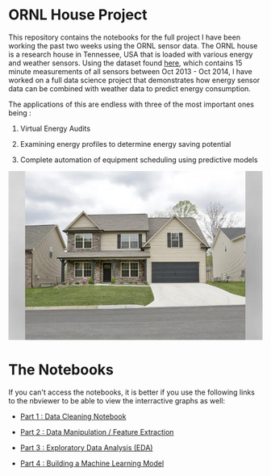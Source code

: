 # ORNL House Project

This repository contains the notebooks for the full project I have been working the past two weeks using the ORNL sensor data. The ORNL house is a research house in Tennessee, USA that is loaded with various energy and weather sensors. Using the dataset found [here](https://openei.org/datasets/dataset/ornl-research-house-3), which contains 15 minute measurements of all sensors between Oct 2013 - Oct 2014,  I have worked on a full data science project that demonstrates how energy sensor data can be combined with weather data to predict energy consumption.

The applications of this are endless with three of the most important ones being :

1. Virtual Energy Audits

2. Examining energy profiles to determine energy saving potential

3. Complete automation of equipment scheduling using predictive models

![house](img/ORNL_house.jpg)

# The Notebooks

If you can't access the notebooks, it is better if you use the following links to the nbviewer to be able to view the interractive graphs as well:

- [Part 1 : Data Cleaning Notebook](https://nbviewer.jupyter.org/github/Stratoshad/House_Energy_Project/blob/master/notebooks/ORNL%20Project%20Energy%20Efficiency%20Part%201%20-%20Data%20Importing%20and%20Cleaning.ipynb)

- [Part 2 : Data Manipulation / Feature Extraction](https://nbviewer.jupyter.org/github/Stratoshad/House_Energy_Project/blob/master/notebooks/ORNL%20Project%20Energy%20Efficiency%20Part%202%20-%20Data%20Manipulation%20and%20Feature%20Extraction.ipynb)

- [Part 3 : Exploratory Data Analysis (EDA)](https://nbviewer.jupyter.org/github/Stratoshad/House_Energy_Project/blob/master/notebooks/ORNL%20Project%20Energy%20Efficiency%20Part%203%20-%20Exploratory%20Data%20Analysis%20%28EDA%29.ipynb)

- [Part 4 : Building a Machine Learning Model](https://nbviewer.jupyter.org/github/Stratoshad/House_Energy_Project/blob/master/notebooks/ORNL%20Project%20Energy%20Efficiency%20Part%204%20-%20Machine%20Learning%20Modelling%20and%20Optimization.ipynb)
